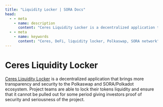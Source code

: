 ```yaml
---
title: "Liquidity Locker | SORA Docs"
head:
  - - meta
    - name: description
      content: "Ceres Liquidity Locker is a decentralized application that brings more transparency and security to the Dotsama ecosystem."
  - - meta
    - name: keywords
      content: "Ceres, DeFi, liquidity locker, Polkaswap, SORA network"
---
```


# Ceres Liquidity Locker

[Ceres Liquidity Locker](https://dapps.cerestoken.io/liquidity_locker) is a decentralized application that brings more transparency and security to the Polkaswap and SORA/Polkadot ecosystem.
Project teams are able to lock their tokens liquidity and ensure that it cannot be pulled out for some period giving investors proof of security and seriousness of the project.
